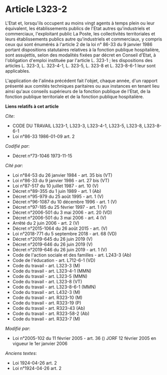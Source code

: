 # Article L323-2

L'Etat et, lorsqu'ils occupent au moins vingt agents à temps plein ou leur équivalent, les établissements publics de l'Etat
autres qu'industriels et commerciaux, l'exploitant public La Poste, les collectivités territoriales et leurs établissements
publics autre qu'industriels et commerciaux, y compris ceux qui sont énumérés à l'article 2 de la loi n° 86-33 du 9 janvier
1986 portant dispositions statutaires relatives à la fonction publique hospitalière, sont assujettis, selon des modalités
fixées par décret en Conseil d'Etat, à l'obligation d'emploi instituée par l'article L. 323-1 ; les dispositions des articles
L. 323-3, L. 323-4-1, L. 323-5, L. 323-8 et L. 323-8-6-1 leur sont applicables.

L'application de l'alinéa précédent fait l'objet, chaque année, d'un rapport présenté aux comités techniques paritaires ou
aux instances en tenant lieu ainsi qu'aux conseils supérieurs de la fonction publique de l'Etat, de la fonction publique
territoriale et de la fonction publique hospitalière.

**Liens relatifs à cet article**

_Cite_:

  - CODE DU TRAVAIL L323-1, L323-3, L323-4-1, L323-5, L323-8, L323-8-6-1
  - Loi n°86-33 1986-01-09 art. 2

_Codifié par_:

  - Décret n°73-1046 1973-11-15

_Cité par_:

  - Loi n°84-53 du 26 janvier 1984 - art. 35 bis (VT)
  - Loi n°86-33 du 9 janvier 1986 - art. 27 bis (VT)
  - Loi n°87-517 du 10 juillet 1987 - art. 10 (V)
  - Décret n°89-355 du 1 juin 1989 - art. 1 (Ab)
  - Décret n°95-979 du 25 août 1995 - art. 1 (V)
  - Décret n°96-1087 du 10 décembre 1996 - art. 1 (V)
  - Décret n°97-185 du 25 février 1997 - art. 1 (V)
  - Décret n°2006-501 du 3 mai 2006 - art. 20 (VD)
  - Décret n°2006-501 du 3 mai 2006 - art. 4 (V)
  - Arrêté du 2 juin 2006 - art. 2 (V)
  - Décret n°2015-1064 du 26 août 2015 - art. (V)
  - Loi n°2018-771 du 5 septembre 2018 - art. 68 (VD)
  - Décret n°2019-645 du 26 juin 2019 (V)
  - Décret n°2019-646 du 26 juin 2019 (V)
  - Décret n°2019-646 du 26 juin 2019 - art. 1 (V)
  - Code de l'action sociale et des familles - art. L243-3 (Ab)
  - Code de l'éducation - art. L712-6-1 (VD)
  - Code du travail - art. L323-3 (M)
  - Code du travail - art. L323-4-1 (MMN)
  - Code du travail - art. L323-5 (MMN)
  - Code du travail - art. L323-8 (VT)
  - Code du travail - art. L323-8-6-1 (MMN)
  - Code du travail - art. L432-3 (M)
  - Code du travail - art. R323-10 (M)
  - Code du travail - art. R323-19 (P)
  - Code du travail - art. R323-43 (Ab)
  - Code du travail - art. R323-58-2 (Ab)
  - Code du travail - art. R323-7 (M)

_Modifié par_:

  - Loi n°2005-102 du 11 février 2005 - art. 36 () JORF 12 février 2005 en vigueur le 1er janvier 2006

_Anciens textes_:

  - Loi  1924-04-26 art. 2
  - Loi n°1924-04-26 art. 2

